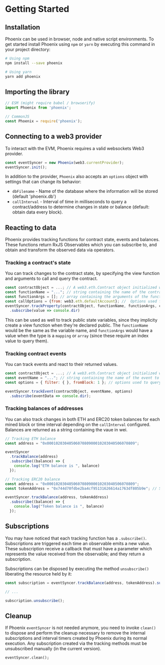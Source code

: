 # Getting Started

## Installation
Phoenix can be used in browser, node and native script environments. To get started install Phoenix using `npm` or `yarn` by executing this command in your project directory:
```bash
# Using npm
npm install --save phoenix  

# Using yarn
yarn add phoenix 
```

## Importing the library

```js
// ESM (might require babel / browserify)
import Phoenix from 'phoenix';  

// CommonJS
const Phoenix = require('phoenix'); 
```


## Connecting to a web3 provider
To interact with the EVM, Phoenix requires a valid websockets Web3 provider.

```js
const eventSyncer = new Phoenix(web3.currentProvider);
eventSyncer.init();
```

In addition to the provider, `Phoenix` also accepts an `options` object with settings that can change its behavior:
- `dbFilename` - Name of the database where the information will be stored (default 'phoenix.db')
- `callInterval` - Interval of time in milliseconds to query a contract/address to determine changes in state or balance (default: obtain data every block).


## Reacting to data
Phoenix provides tracking functions for contract state, events and balances. These functions return RxJS Observables which you can subscribe to, and obtain and transform the observed data via operators.


### Tracking a contract's state
You can track changes to the contract state, by specifying the view function and arguments to call and query the contract. 
```js
const contractObject = ...; // A web3.eth.Contract object initialized with an address and ABI.
const functionName = "..."; // string containing the name of the contract's constant/view function to track.
const functionArgs = []; // array containing the arguments of the function to track. Optional
const callOptions = {from: web3.eth.defaultAccount}; //  Options used for calling. Only `from`, `gas` and `gasPrice` are accepted. Optional
eventSyncer.trackProperty(contractObject, functionName, functionArgs, callOptions)
  .subscribe(value => console.dir)
```
This can be used as well to track public state variables, since they implicity create a view function when they're declared public. The `functionName` would be the same as the variable name, and `functionArgs` would have a value when the type is a `mapping` or `array` (since these require an index value to query them).



### Tracking contract events
You can track events and react to their returned values.
```js
const contractObject = ...; // A web3.eth.Contract object initialized with an address and ABI.
const eventName = "..."; // string containing the name of the event to track.
const options = { filter: { }, fromBlock: 1 }; // options used to query the events. Optional

eventSyncer.trackEvent(contractObject, eventName, options)
  .subscribe(eventData => console.dir);
```



### Tracking balances of addresses
You can also track changes in both ETH and ERC20 token balances for each mined block or time interval depending on the `callInterval` configured. Balances are returned as a string containing the vaue in wei.

```js
// Tracking ETH balance
const address = "0x0001020304050607080900010203040506070809";

eventSyncer
  .trackBalance(address)
  .subscribe((balance) => {
    console.log("ETH balance is ", balance)
  });
```

```js
// Tracking ERC20 balance
const address = "0x0001020304050607080900010203040506070809";
const tokenAddress = "0x744d70fdbe2ba4cf95131626614a1763df805b9e"; // SNT Address

eventSyncer.trackBalance(address, tokenAddress)
  .subscribe((balance) => {
    console.log("Token balance is ", balance)
  });
```



## Subscriptions
You may have noticed that each tracking function has a `.subscribe()`. Subscriptions are triggered each time an observable emits a new value. These subscription receive a callback that must have a parameter which represents the value received from the observable;  and they return a subscription.

Subscriptions can be disposed by executing the method `unsubscribe()` liberating the resource held by it:

```js
const subscription = eventSyncer.trackBalance(address, tokenAddress).subscribe(value => { /* Do something */ });

// ...

subscription.unsubscribe();
```

## Cleanup
If Phoenix `eventSyncer` is not needed anymore, you need to invoke `clean()` to dispose and perform the cleanup necessary to remove the internal subscriptions and interval timers created by Phoenix during its normal execution.  Any subscription created via the tracking methods must be unsubscribed manually (in the current version).

```
eventSyncer.clean();
```

